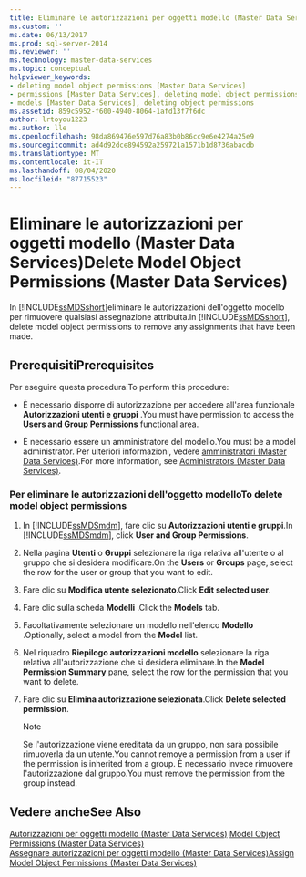 ```yaml
---
title: Eliminare le autorizzazioni per oggetti modello (Master Data Services) | Microsoft Docs
ms.custom: ''
ms.date: 06/13/2017
ms.prod: sql-server-2014
ms.reviewer: ''
ms.technology: master-data-services
ms.topic: conceptual
helpviewer_keywords:
- deleting model object permissions [Master Data Services]
- permissions [Master Data Services], deleting model object permissions
- models [Master Data Services], deleting object permissions
ms.assetid: 859c5952-f600-4940-8064-1afd13f7f6dc
author: lrtoyou1223
ms.author: lle
ms.openlocfilehash: 98da869476e597d76a83b0b86cc9e6e4274a25e9
ms.sourcegitcommit: ad4d92dce894592a259721a1571b1d8736abacdb
ms.translationtype: MT
ms.contentlocale: it-IT
ms.lasthandoff: 08/04/2020
ms.locfileid: "87715523"
---
```

# <a name="delete-model-object-permissions-master-data-services"></a><span data-ttu-id="065dc-102">Eliminare le autorizzazioni per oggetti modello (Master Data Services)</span><span class="sxs-lookup"><span data-stu-id="065dc-102">Delete Model Object Permissions (Master Data Services)</span></span>
  <span data-ttu-id="065dc-103">In [!INCLUDE[ssMDSshort](../includes/ssmdsshort-md.md)]eliminare le autorizzazioni dell'oggetto modello per rimuovere qualsiasi assegnazione attribuita.</span><span class="sxs-lookup"><span data-stu-id="065dc-103">In [!INCLUDE[ssMDSshort](../includes/ssmdsshort-md.md)], delete model object permissions to remove any assignments that have been made.</span></span>  
  
## <a name="prerequisites"></a><span data-ttu-id="065dc-104">Prerequisiti</span><span class="sxs-lookup"><span data-stu-id="065dc-104">Prerequisites</span></span>  
 <span data-ttu-id="065dc-105">Per eseguire questa procedura:</span><span class="sxs-lookup"><span data-stu-id="065dc-105">To perform this procedure:</span></span>  
  
-   <span data-ttu-id="065dc-106">È necessario disporre di autorizzazione per accedere all'area funzionale **Autorizzazioni utenti e gruppi** .</span><span class="sxs-lookup"><span data-stu-id="065dc-106">You must have permission to access the **Users and Group Permissions** functional area.</span></span>  
  
-   <span data-ttu-id="065dc-107">È necessario essere un amministratore del modello.</span><span class="sxs-lookup"><span data-stu-id="065dc-107">You must be a model administrator.</span></span> <span data-ttu-id="065dc-108">Per ulteriori informazioni, vedere [amministratori &#40;Master Data Services&#41;](administrators-master-data-services.md).</span><span class="sxs-lookup"><span data-stu-id="065dc-108">For more information, see [Administrators &#40;Master Data Services&#41;](administrators-master-data-services.md).</span></span>  
  
### <a name="to-delete-model-object-permissions"></a><span data-ttu-id="065dc-109">Per eliminare le autorizzazioni dell'oggetto modello</span><span class="sxs-lookup"><span data-stu-id="065dc-109">To delete model object permissions</span></span>  
  
1.  <span data-ttu-id="065dc-110">In [!INCLUDE[ssMDSmdm](../includes/ssmdsmdm-md.md)], fare clic su **Autorizzazioni utenti e gruppi**.</span><span class="sxs-lookup"><span data-stu-id="065dc-110">In [!INCLUDE[ssMDSmdm](../includes/ssmdsmdm-md.md)], click **User and Group Permissions**.</span></span>  
  
2.  <span data-ttu-id="065dc-111">Nella pagina **Utenti** o **Gruppi** selezionare la riga relativa all'utente o al gruppo che si desidera modificare.</span><span class="sxs-lookup"><span data-stu-id="065dc-111">On the **Users** or **Groups** page, select the row for the user or group that you want to edit.</span></span>  
  
3.  <span data-ttu-id="065dc-112">Fare clic su **Modifica utente selezionato**.</span><span class="sxs-lookup"><span data-stu-id="065dc-112">Click **Edit selected user**.</span></span>  
  
4.  <span data-ttu-id="065dc-113">Fare clic sulla scheda **Modelli** .</span><span class="sxs-lookup"><span data-stu-id="065dc-113">Click the **Models** tab.</span></span>  
  
5.  <span data-ttu-id="065dc-114">Facoltativamente selezionare un modello nell'elenco **Modello** .</span><span class="sxs-lookup"><span data-stu-id="065dc-114">Optionally, select a model from the **Model** list.</span></span>  
  
6.  <span data-ttu-id="065dc-115">Nel riquadro **Riepilogo autorizzazioni modello** selezionare la riga relativa all'autorizzazione che si desidera eliminare.</span><span class="sxs-lookup"><span data-stu-id="065dc-115">In the **Model Permission Summary** pane, select the row for the permission that you want to delete.</span></span>  
  
7.  <span data-ttu-id="065dc-116">Fare clic su **Elimina autorizzazione selezionata**.</span><span class="sxs-lookup"><span data-stu-id="065dc-116">Click **Delete selected permission**.</span></span>  
  
    > [!NOTE]  
    >  <span data-ttu-id="065dc-117">Se l'autorizzazione viene ereditata da un gruppo, non sarà possibile rimuoverla da un utente.</span><span class="sxs-lookup"><span data-stu-id="065dc-117">You cannot remove a permission from a user if the permission is inherited from a group.</span></span> <span data-ttu-id="065dc-118">È necessario invece rimuovere l'autorizzazione dal gruppo.</span><span class="sxs-lookup"><span data-stu-id="065dc-118">You must remove the permission from the group instead.</span></span>  
  
## <a name="see-also"></a><span data-ttu-id="065dc-119">Vedere anche</span><span class="sxs-lookup"><span data-stu-id="065dc-119">See Also</span></span>  
 <span data-ttu-id="065dc-120">[Autorizzazioni per oggetti modello &#40;Master Data Services&#41;](../../2014/master-data-services/model-object-permissions-master-data-services.md) </span><span class="sxs-lookup"><span data-stu-id="065dc-120">[Model Object Permissions &#40;Master Data Services&#41;](../../2014/master-data-services/model-object-permissions-master-data-services.md) </span></span>  
 [<span data-ttu-id="065dc-121">Assegnare autorizzazioni per oggetti modello &#40;Master Data Services&#41;</span><span class="sxs-lookup"><span data-stu-id="065dc-121">Assign Model Object Permissions &#40;Master Data Services&#41;</span></span>](../../2014/master-data-services/assign-model-object-permissions-master-data-services.md)  
  
  
